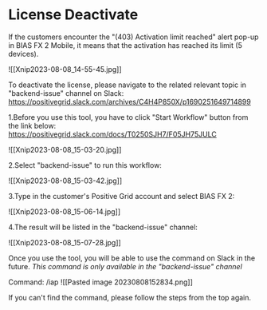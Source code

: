 # License Deactivate

If the customers encounter the "(403) Activation limit reached" alert pop-up in BIAS FX 2 Mobile, it means that the activation has reached its limit (5 devices).

![[Xnip2023-08-08_14-55-45.jpg]]

To deactivate the license, please navigate to the related relevant topic in "backend-issue" channel on Slack:
https://positivegrid.slack.com/archives/C4H4P850X/p1690251649714899

1.Before you use this tool, you have to click "Start Workflow" button from the link below:
https://positivegrid.slack.com/docs/T0250SJH7/F05JH75JULC

![[Xnip2023-08-08_15-03-20.jpg]]

2.Select "backend-issue" to run this workflow:
   
 ![[Xnip2023-08-08_15-03-42.jpg]]

3.Type in the customer's Positive Grid account and select BIAS FX 2:
   
![[Xnip2023-08-08_15-06-14.jpg]]

4.The result will be listed in the "backend-issue" channel:

![[Xnip2023-08-08_15-07-28.jpg]]

Once you use the tool, you will be able to use the command on Slack in the future.
*This command is only available in the "backend-issue" channel*

Command: /iap
![[Pasted image 20230808152834.png]]

If you can't find the command, please follow the steps from the top again.
